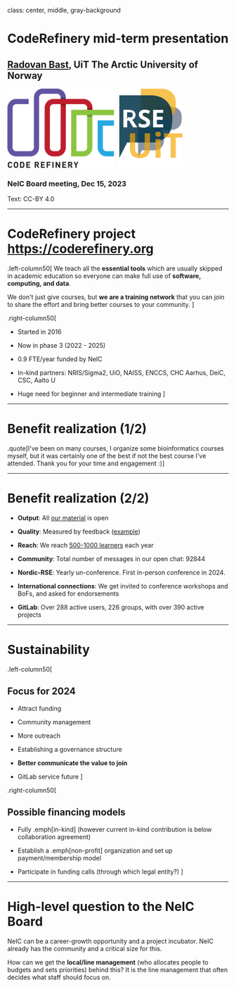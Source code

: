 class: center, middle, gray-background

# CodeRefinery mid-term presentation

## [Radovan Bast](https://fosstodon.org/@radovan), UiT The Arctic University of Norway

<img src="img/coderefinery.png" style="height: 180px;"/>
&nbsp;
<img src="img/rse-logo.png" style="height: 180px;"/>

### NeIC Board meeting, Dec 15, 2023

Text: CC-BY 4.0

---

# CodeRefinery project https://coderefinery.org

.left-column50[
We teach all the **essential tools** which are usually skipped in academic
education so everyone can make full use of **software, computing, and data**.

We don't just give courses, but **we are a training network** that you can join
to share the effort and bring better courses to your community.
]

.right-column50[
- Started in 2016

- Now in phase 3 (2022 - 2025)

- 0.9 FTE/year funded by NeIC

- In-kind partners: NRIS/Sigma2, UiO, NAISS, ENCCS, CHC Aarhus, DeiC, CSC, Aalto U

- Huge need for beginner and intermediate training
]

---

# Benefit realization (1/2)

.quote[I've been on many courses, I organize some bioinformatics courses myself, but it was certainly one of the best if not the best course I've attended. Thank you for your time and engagement :)]

---

# Benefit realization (2/2)

- **Output**: All [our material](https://coderefinery.org/lessons/) is open

- **Quality**: Measured by feedback ([example](https://coderefinery.org/about/statistics/))

- **Reach**: We reach [500-1000 learners](https://coderefinery.org/about/statistics/) each year

- **Community**: Total number of messages in our open chat: 92844

- **Nordic-RSE**: Yearly un-conference. First in-person conference in 2024.

- **International connections**: We get invited to conference workshops and
  BoFs, and asked for endorsements

- **GitLab**: Over 288 active users, 226 groups, with over 390 active projects

---

# Sustainability

.left-column50[
## Focus for 2024

- Attract funding

- Community management

- More outreach

- Establishing a governance structure

- **Better communicate the value to join**

- GitLab service future
]


.right-column50[
## Possible financing models

- Fully .emph[in-kind] (however current in-kind contribution is below collaboration agreement)

- Establish a .emph[non-profit] organization and set up payment/membership model

- Participate in funding calls (through which legal entity?)
]

---

# High-level question to the NeIC Board

NeIC can be a career-growth opportunity and a project incubator.
NeIC already has the community and a critical size for this.

How can we get the **local/line management** (who allocates people to budgets
and sets priorities) behind this?  It is the line management that often decides
what staff should focus on.
